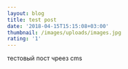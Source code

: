 ```yaml
---
layout: blog
title: test post
date: '2018-04-15T15:15:08+03:00'
thumbnail: /images/uploads/images.jpg
rating: '1'
---
```

тестовый пост чреез cms
